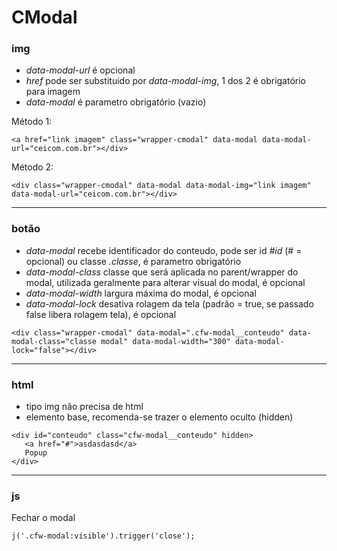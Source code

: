 # CModal

### img

* _data-modal-url_ é opcional
* _href_ pode ser substituido por _data-modal-img_, 1 dos 2 é obrigatório para imagem
* _data-modal_ é parametro obrigatório (vazio)

Método 1:
```
<a href="link imagem" class="wrapper-cmodal" data-modal data-modal-url="ceicom.com.br"></div>
```
Método 2:
```
<div class="wrapper-cmodal" data-modal data-modal-img="link imagem" data-modal-url="ceicom.com.br"></div>
```

---

### botão

* _data-modal_ recebe identificador do conteudo, pode ser id _#id_ (# = opcional) ou classe _.classe_, é parametro obrigatório
* _data-modal-class_ classe que será aplicada no parent/wrapper do modal, utilizada geralmente para alterar visual do modal, é opcional
* _data-modal-width_ largura máxima do modal, é opcional
* _data-modal-lock_ desativa rolagem da tela (padrão = true, se passado false libera rolagem tela), é opcional

```
<div class="wrapper-cmodal" data-modal=".cfw-modal__conteudo" data-modal-class="classe modal" data-modal-width="300" data-modal-lock="false"></div>
```

---

### html

* tipo img não precisa de html
* elemento base, recomenda-se trazer o elemento oculto (hidden)

```
<div id="conteudo" class="cfw-modal__conteudo" hidden>
   <a href="#">asdasdasd</a>
   Popup
</div>
```

---

### js

Fechar o modal

```
j('.cfw-modal:visible').trigger('close');
```
